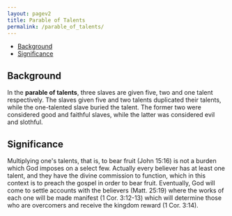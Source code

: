 ```yaml
---
layout: pagev2
title: Parable of Talents
permalink: /parable_of_talents/
---
```

- [Background](#background)
- [Significance](#significance)

## Background

In the **parable of talents**, three slaves are given five, two and one talent respectively. The slaves given five and two talents duplicated their talents, while the one-talented slave buried the talent. The former two were considered good and faithful slaves, while the latter was considered evil and slothful.

## Significance

Multiplying one's talents, that is, to bear fruit (John 15:16) is not a burden which God imposes on a select few. Actually every believer has at least one talent, and they have the divine commission to function, which in this context is to preach the gospel in order to bear fruit. Eventually, God will come to settle accounts with the believers (Matt. 25:19) where the works of each one will be made manifest (1 Cor. 3:12-13) which will determine those who are overcomers and receive the kingdom reward (1 Cor. 3:14).